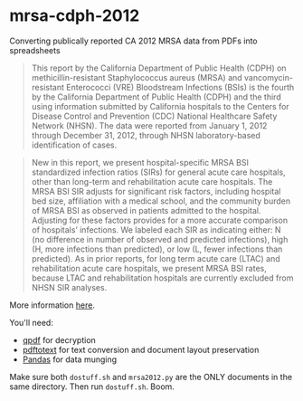 mrsa-cdph-2012
==============

Converting publically reported CA 2012 MRSA data from PDFs into spreadsheets

> This report by the California Department of Public Health (CDPH) on methicillin-resistant Staphylococcus aureus (MRSA) and vancomycin-resistant Enterococci (VRE) Bloodstream Infections (BSIs) is the fourth by the California Department of Public Health (CDPH) and the third using information submitted by California hospitals to the Centers for Disease Control and Prevention (CDC) National Healthcare Safety Network (NHSN). The data were reported from January 1, 2012 through December 31, 2012, through NHSN laboratory-based identification of cases.

> New in this report, we present hospital-specific MRSA BSI standardized infection ratios (SIRs) for general acute care hospitals, other than long-term and rehabilitation acute care hospitals. The MRSA BSI SIR adjusts for significant risk factors, including hospital bed size, affiliation with a medical school, and the community burden of MRSA BSI as observed in patients admitted to the hospital. Adjusting for these factors provides for a more accurate comparison of hospitals’ infections. We labeled each SIR as indicating either: N (no difference in number of observed and predicted infections), high (H, more infections than predicted), or low (L, fewer infections than predicted). As in prior reports, for long term acute care (LTAC) and rehabilitation acute care hospitals, we present MRSA BSI rates, because LTAC and rehabilitation hospitals are currently excluded from NHSN SIR analyses.

More information [here](http://www.cdph.ca.gov/programs/hai/Pages/MRSAandVRE-Report.aspx).

You'll need:
* [qpdf](http://qpdf.sourceforge.net/) for decryption
* [pdftotext](http://www.bluem.net/en/mac/packages/) for text conversion and document layout preservation
* [Pandas](http://pandas.pydata.org/) for data munging

Make sure both `dostuff.sh` and `mrsa2012.py` are the ONLY documents in the same directory. Then run `dostuff.sh`. Boom.
